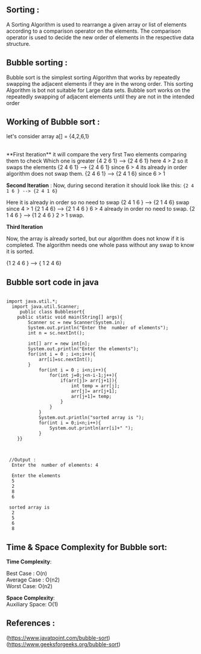 ## Sorting :
A Sorting Algorithm is used to rearrange a given array or list of elements according to a comparison operator on the elements. 
The comparison operator is used to decide the new order of elements in the respective data structure.


## Bubble sorting :
Bubble sort is the simplest sorting Algorithm that works by repeatedly swapping the adjacent elements if they are in the wrong order. This sorting Algorithm is bot not suitable for Large data sets.
Bubble sort works on the repeatedly swapping of adjacent elements until they are not in the intended order



## Working of Bubble sort :
let's consider array a[] = {4,2,6,1}

<br>
**First Iteration** 
it will compare the very first Two elements comparing them to check Which one is greater
{4 2 6 1} --> {2 4 6 1} here 4 > 2 so it swaps the elements
{2 4 6 1} --> {2 4 6 1} since 6 > 4 its already in order algorithm does not swap them.
{2 4 6 1} --> {2 4 1 6} since 6 > 1 


**Second Iteration** :
Now, during second iteration it should look like this:
```` {2 4 1 6 } --> {2 4 1 6} ````

Here it is already in order so no need to swap
{2 4 1 6 } --> {2 1 4 6} swap since 4 > 1
{2 1 4 6} --> {2 1 4 6 } 6 > 4 already in order no need to swap.
{2 1 4 6 } --> {1 2 4 6 } 2 > 1 swap.


**Third Iteration**

Now, the array is already sorted, but our algorithm does not know if it is completed.
The algorithm needs one whole pass without any swap to know it is sorted.

{1 2 4 6 } --> { 1 2 4 6}

## Bubble sort code in java

```

import java.util.*;
  import java.util.Scanner;
     public class Bubblesort{
    public static void main(String[] args){
        Scanner sc = new Scanner(System.in);
        System.out.println("Enter the  number of elements");
        int n = sc.nextInt();
        
        int[] arr = new int[n];
        System.out.println("Enter the elements");
        for(int i = 0 ; i<n;i++){
            arr[i]=sc.nextInt();
        }
            for(int i = 0 ; i<n;i++){
                for(int j=0;j<n-i-1;j++){
                    if(arr[j]> arr[j+1]){
                        int temp = arr[j];
                        arr[j]= arr[j+1];
                        arr[j+1]= temp;
                    }
                }
            }
            System.out.println("sorted array is ");
            for(int i = 0;i<n;i++){
                System.out.println(arr[i]+" ");
            }
    }}     
       


 //Output :
  Enter the  number of elements: 4
  
  Enter the elements
  5
  2
  8
  6
  
 sorted array is
  2
  5
  6
  8

```
## Time & Space Complexity for Bubble sort:
**Time Complexity**:

Best Case :	    O(n) <br>
Average Case :	O(n2) <br>
Worst Case: 	O(n2) <br>

**Space Complexity**:<br>
Auxiliary Space: O(1)

## References :
(https://www.javatpoint.com/bubble-sort)<br>
(https://www.geeksforgeeks.org/bubble-sort)

